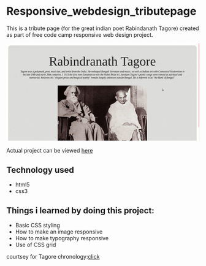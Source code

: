 # Responsive_webdesign_tributepage

This is a tribute page (for the great indian poet Rabindanath Tagore) created as part of free code camp responsive web design project.


![](gif/tagore.gif)


Actual project can be viewed <a href="https://codepen.io/soumyas567/full/MWYBYjj">here</a>


## Technology used

- html5
- css3

## Things i learned by doing this project:

- Basic CSS styling
- How to make an image responsive
- How to make typography responsive
- Use of CSS grid


courtsey for Tagore chronology:[click](http://www.angelfire.com/id/mudasir/tagorechrono.html)
